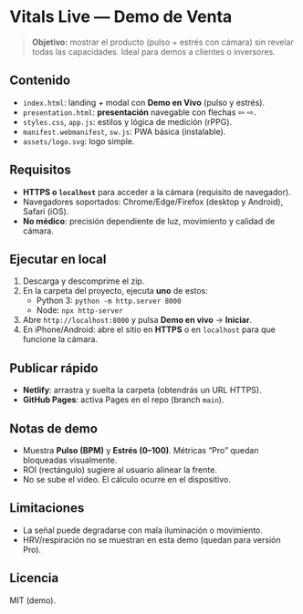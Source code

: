 # Vitals Live — Demo de Venta

> **Objetivo:** mostrar el producto (pulso + estrés con cámara) sin revelar todas las capacidades. Ideal para demos a clientes o inversores.

## Contenido
- `index.html`: landing + modal con **Demo en Vivo** (pulso y estrés).
- `presentation.html`: **presentación** navegable con flechas ⇦ ⇨.
- `styles.css`, `app.js`: estilos y lógica de medición (rPPG).
- `manifest.webmanifest`, `sw.js`: PWA básica (instalable).
- `assets/logo.svg`: logo simple.

## Requisitos
- **HTTPS o `localhost`** para acceder a la cámara (requisito de navegador).
- Navegadores soportados: Chrome/Edge/Firefox (desktop y Android), Safari (iOS).
- **No médico**: precisión dependiente de luz, movimiento y calidad de cámara.

## Ejecutar en local
1. Descarga y descomprime el zip.
2. En la carpeta del proyecto, ejecuta **uno** de estos:
   - Python 3: `python -m http.server 8000`
   - Node: `npx http-server`
3. Abre `http://localhost:8000` y pulsa **Demo en vivo** → **Iniciar**.
4. En iPhone/Android: abre el sitio en **HTTPS** o en `localhost` para que funcione la cámara.

## Publicar rápido
- **Netlify**: arrastra y suelta la carpeta (obtendrás un URL HTTPS).
- **GitHub Pages**: activa Pages en el repo (branch `main`).

## Notas de demo
- Muestra **Pulso (BPM)** y **Estrés (0–100)**. Métricas “Pro” quedan bloqueadas visualmente.
- ROI (rectángulo) sugiere al usuario alinear la frente.
- No se sube el video. El cálculo ocurre en el dispositivo.

## Limitaciones
- La señal puede degradarse con mala iluminación o movimiento.
- HRV/respiración no se muestran en esta demo (quedan para versión Pro).

## Licencia
MIT (demo).
